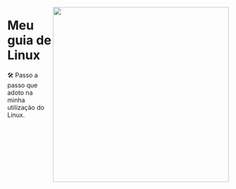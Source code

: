 <!-- Simple logo -->
<a href="#meu-guia-de-linux"><img width="400px" src="https://encrypted-tbn0.gstatic.com/images?q=tbn:ANd9GcQQltDAB3nHMz676US-K8ho9S-M1WGUqgE5eMhvwlE3r6rbI6BeeVYZB9aqdr4xRw3hk8Y&usqp=CAU" align="right" /></a>

# Meu guia de Linux

🛠 Passo a passo que adoto na minha utilização do Linux.
